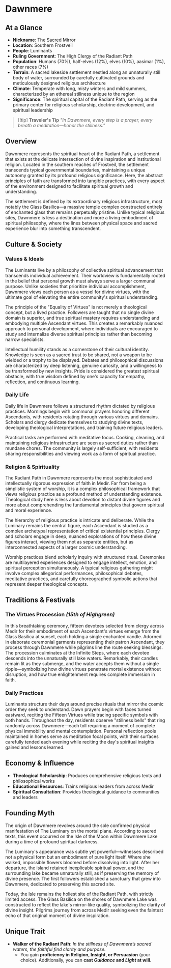 # **Dawnmere**

## **At a Glance**

- **Nickname**: The Sacred Mirror
- **Location**: Southern Frostveil
- **People**: Luminants
- **Ruling Government**: The High Clergy of the Radiant Path
- **Population**: Humans (70%), half-elves (12%), elves (10%), aasimar (1%), other races (7%)
- **Terrain**: A sacred lakeside settlement nestled along an unnaturally still body of water, surrounded by carefully cultivated grounds and meticulously designed religious architecture
- **Climate**: Temperate with long, misty winters and mild summers, characterized by an ethereal stillness unique to the region
- **Significance**: The spiritual capital of the Radiant Path, serving as the primary center for religious scholarship, doctrine development, and spiritual leadership

> [!tip] **Traveler's Tip**
> *"In Dawnmere, every step is a prayer, every breath a meditation—honor the stillness."*

## **Overview**

Dawnmere represents the spiritual heart of the Radiant Path, a settlement that exists at the delicate intersection of divine inspiration and institutional religion. Located in the southern reaches of Frostveil, the settlement transcends typical governmental boundaries, maintaining a unique autonomy granted by its profound religious significance. Here, the abstract principles of faith are transformed into tangible practices, with every aspect of the environment designed to facilitate spiritual growth and understanding.

The settlement is defined by its extraordinary religious infrastructure, most notably the Glass Basilica—a massive temple complex constructed entirely of enchanted glass that remains perpetually pristine. Unlike typical religious sites, Dawnmere is less a destination and more a living embodiment of spiritual philosophy, where the lines between physical space and sacred experience blur into something transcendent.

## **Culture & Society**

### **Values & Ideals**

The Luminants live by a philosophy of collective spiritual advancement that transcends individual achievement. Their worldview is fundamentally rooted in the belief that personal growth must always serve a larger communal purpose. Unlike societies that prioritize individual accomplishment, Dawnmere views each person as a vessel for divine virtues, with the ultimate goal of elevating the entire community's spiritual understanding.

The principle of the "Equality of Virtues" is not merely a theological concept, but a lived practice. Followers are taught that no single divine domain is superior, and true spiritual mastery requires understanding and embodying multiple Ascendant virtues. This creates a remarkably nuanced approach to personal development, where individuals are encouraged to study and internalize diverse spiritual principles rather than becoming narrow specialists.

Intellectual humility stands as a cornerstone of their cultural identity. Knowledge is seen as a sacred trust to be shared, not a weapon to be wielded or a trophy to be displayed. Debates and philosophical discussions are characterized by deep listening, genuine curiosity, and a willingness to be transformed by new insights. Pride is considered the greatest spiritual obstacle, with true wisdom defined by one's capacity for empathy, reflection, and continuous learning.

### **Daily Life**

Daily life in Dawnmere follows a structured rhythm dictated by religious practices. Mornings begin with communal prayers honoring different Ascendants, with residents rotating through various virtues and domains. Scholars and clergy dedicate themselves to studying divine texts, developing theological interpretations, and training future religious leaders.

Practical tasks are performed with meditative focus. Cooking, cleaning, and maintaining religious infrastructure are seen as sacred duties rather than mundane chores. The community is largely self-sufficient, with residents sharing responsibilities and viewing work as a form of spiritual practice.

### **Religion & Spirituality**

The Radiant Path in Dawnmere represents the most sophisticated and intellectually rigorous expression of faith in Medir. Far from being a simplistic system of worship, it is a complex philosophical framework that views religious practice as a profound method of understanding existence. Theological study here is less about devotion to distant divine figures and more about comprehending the fundamental principles that govern spiritual and moral experience.

The hierarchy of religious practice is intricate and deliberate. While the Luminary remains the central figure, each Ascendant is studied as a complex archetypal representation of critical existential principles. Clergy and scholars engage in deep, nuanced explorations of how these divine figures interact, viewing them not as separate entities, but as interconnected aspects of a larger cosmic understanding.

Worship practices blend scholarly inquiry with structured ritual. Ceremonies are multilayered experiences designed to engage intellect, emotion, and spiritual perception simultaneously. A typical religious gathering might involve complex allegorical performances, philosophical debates, meditative practices, and carefully choreographed symbolic actions that represent deeper theological concepts.

## **Traditions & Festivals**

### **The Virtues Procession _(15th of Highgreen)_**

In this breathtaking ceremony, fifteen devotees selected from clergy across Medir for their embodiment of each Ascendant's virtues emerge from the Glass Basilica at sunset, each holding a single enchanted candle. Adorned in elaborate ceremonial garments representing their patron Ascendant, they process through Dawnmere while pilgrims line the route seeking blessings. The procession culminates at the Infinite Steps, where each devotee descends into the unnaturally still lake waters. Remarkably, their candles remain lit as they submerge, and the water accepts them without a single ripple—symbolizing how divine virtues penetrate mortal existence without disruption, and how true enlightenment requires complete immersion in faith.

### **Daily Practices**

Luminants structure their days around precise rituals that mirror the cosmic order they seek to understand. Dawn prayers begin with faces turned eastward, reciting the Fifteen Virtues while tracing specific symbols with both hands. Throughout the day, residents observe "stillness bells" that ring randomly across Dawnmere—each toll requiring a moment of complete physical immobility and mental contemplation. Personal reflection pools maintained in homes serve as meditation focal points, with their surfaces carefully tended each evening while reciting the day's spiritual insights gained and lessons learned.

## **Economy & Influence**

- **Theological Scholarship**: Produces comprehensive religious texts and philosophical works
- **Educational Resources**: Trains religious leaders from across Medir
- **Spiritual Consultation**: Provides theological guidance to communities and leaders

## **Founding Myth**

The origin of Dawnmere revolves around the sole confirmed physical manifestation of The Luminary on the mortal plane. According to sacred texts, this event occurred on the Isle of the Moon within Dawnmere Lake during a time of profound spiritual darkness.

The Luminary's appearance was subtle yet powerful—witnesses described not a physical form but an embodiment of pure light itself. Where she walked, impossible flowers bloomed before dissolving into light. After her departure, the island retained inexplicable spiritual power, and the surrounding lake became unnaturally still, as if preserving the memory of divine presence. The first followers established a sanctuary that grew into Dawnmere, dedicated to preserving this sacred site.

Today, the Isle remains the holiest site of the Radiant Path, with strictly limited access. The Glass Basilica on the shores of Dawnmere Lake was constructed to reflect the lake's mirror-like quality, symbolizing the clarity of divine insight. Pilgrims journey from across Medir seeking even the faintest echo of that original moment of divine inspiration.

## **Unique Trait**

- **Walker of the Radiant Path**: *In the stillness of Dawnmere’s sacred waters, the faithful find clarity and purpose.*
	- You gain **proficiency in Religion, Insight, or Persuasion** (your choice). Additionally, you can **cast _Guidance_ and *Light* at will**.